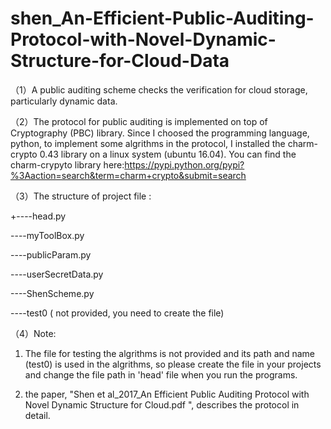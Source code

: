 # shen_An-Efficient-Public-Auditing-Protocol-with-Novel-Dynamic-Structure-for-Cloud-Data

（1）A public auditing scheme checks the verification for cloud storage, particularly dynamic data.

（2）The protocol for public auditing is implemented on top of Cryptography (PBC) library. Since I choosed the programming language, python,  to implement some algrithms in the protocol, I installed the charm-crypto 0.43 library on a linux system (ubuntu 16.04). You can find the charm-crypyto library here:https://pypi.python.org/pypi?%3Aaction=search&term=charm+crypto&submit=search



（3）The structure of project file :

+----head.py

 ----myToolBox.py
 
 ----publicParam.py
 
 ----userSecretData.py
 
 ----ShenScheme.py
 
 ----test0 ( not provided, you need to create the file)



（4）Note: 

1) The file for testing the algrithms is not provided and its path and name (test0) is used in the algrithms, so please create the file in your projects and change the file path in 'head' file when you run the programs.

2) the paper, "Shen et al_2017_An Efficient Public Auditing Protocol with Novel Dynamic Structure for Cloud.pdf ", describes the protocol in detail.
